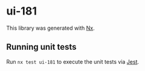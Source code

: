 # ui-181

This library was generated with [Nx](https://nx.dev).

## Running unit tests

Run `nx test ui-181` to execute the unit tests via [Jest](https://jestjs.io).
